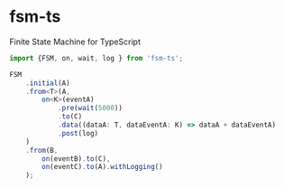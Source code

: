 # fsm-ts
Finite State Machine for TypeScript

```typescript
import {FSM, on, wait, log } from 'fsm-ts';

FSM
    .initial(A)
    .from<T>(A, 
        on<K>(eventA)
            .pre(wait(5000))
            .to(C)
            .data((dataA: T, dataEventA: K) => dataA + dataEventA)
            .post(log)
    )
    .from(B,
        on(eventB).to(C),
        on(eventC).to(A).withLogging()
    );
```
